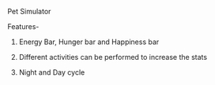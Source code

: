 Pet Simulator

Features-

1. Energy Bar, Hunger bar and Happiness bar

2. Different activities can be performed to increase the stats

3. Night and Day cycle 
